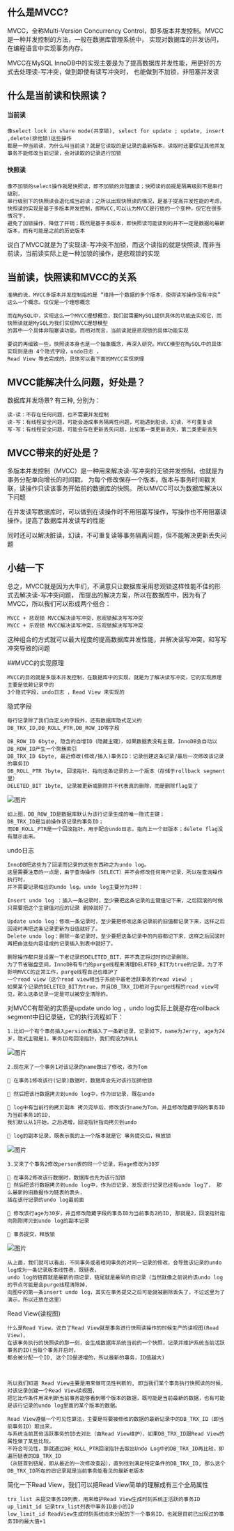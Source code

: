 

## 什么是MVCC? 

MVCC，全称Multi-Version Concurrency Control，即多版本并发控制。MVCC是一种并发控制的方法，一般在数据库管理系统中，
实现对数据库的并发访问，在编程语言中实现事务内存。


MVCC在MySQL InnoDB中的实现主要是为了提高数据库并发性能，用更好的方式去处理读-写冲突，做到即使有读写冲突时，
也能做到不加锁，非阻塞并发读



## 什么是当前读和快照读？



#### 当前读 

    像select lock in share mode(共享锁), select for update ; update, insert ,delete(排他锁)这些操作
    都是一种当前读，为什么叫当前读？就是它读取的是记录的最新版本，读取时还要保证其他并发事务不能修改当前记录，会对读取的记录进行加锁


#### 快照读 

    像不加锁的select操作就是快照读，即不加锁的非阻塞读；快照读的前提是隔离级别不是串行级别，
    串行级别下的快照读会退化成当前读；之所以出现快照读的情况，是基于提高并发性能的考虑，
    快照读的实现是基于多版本并发控制，即MVCC,可以认为MVCC是行锁的一个变种，但它在很多情况下，
    避免了加锁操作，降低了开销；既然是基于多版本，即快照读可能读到的并不一定是数据的最新版本，而有可能是之前的历史版本



说白了MVCC就是为了实现读-写冲突不加锁，而这个读指的就是快照读, 而非当前读，当前读实际上是一种加锁的操作，是悲观锁的实现

## 当前读，快照读和MVCC的关系



    准确的说，MVCC多版本并发控制指的是 “维持一个数据的多个版本，使得读写操作没有冲突” 这么一个概念。仅仅是一个理想概念 
    
    而在MySQL中，实现这么一个MVCC理想概念，我们就需要MySQL提供具体的功能去实现它，而快照读就是MySQL为我们实现MVCC理想模型
    的其中一个具体非阻塞读功能。而相对而言，当前读就是悲观锁的具体功能实现 
    
    要说的再细致一些，快照读本身也是一个抽象概念，再深入研究。MVCC模型在MySQL中的具体实现则是由 4个隐式字段，undo日志 ，
    Read View 等去完成的，具体可以看下面的MVCC实现原理




## MVCC能解决什么问题，好处是？

数据库并发场景? 有三种, 分别为： 

    读-读：不存在任何问题，也不需要并发控制 
    读-写：有线程安全问题，可能会造成事务隔离性问题，可能遇到脏读，幻读，不可重复读 
    写-写：有线程安全问题，可能会存在更新丢失问题，比如第一类更新丢失，第二类更新丢失


## MVCC带来的好处是？ 

多版本并发控制（MVCC）是一种用来解决读-写冲突的无锁并发控制，也就是为事务分配单向增长的时间戳，
为每个修改保存一个版本，版本与事务时间戳关联，读操作只读该事务开始前的数据库的快照。 所以MVCC可以为数据库解决以下问题 

在并发读写数据库时，可以做到在读操作时不用阻塞写操作，写操作也不用阻塞读操作，提高了数据库并发读写的性能

同时还可以解决脏读，幻读，不可重复读等事务隔离问题，但不能解决更新丢失问题


## 小结一下 

总之，MVCC就是因为大牛们，不满意只让数据库采用悲观锁这样性能不佳的形式去解决读-写冲突问题，
而提出的解决方案，所以在数据库中，因为有了MVCC，所以我们可以形成两个组合： 

    MVCC + 悲观锁 MVCC解决读写冲突，悲观锁解决写写冲突 
    MVCC + 乐观锁 MVCC解决读写冲突，乐观锁解决写写冲突 

这种组合的方式就可以最大程度的提高数据库并发性能，并解决读写冲突，和写写冲突导致的问题


##MVCC的实现原理

    MVCC的目的就是多版本并发控制，在数据库中的实现，就是为了解决读写冲突，它的实现原理主要是依赖记录中的 
    3个隐式字段，undo日志 ，Read View 来实现的


隐式字段

    每行记录除了我们自定义的字段外，还有数据库隐式定义的DB_TRX_ID,DB_ROLL_PTR,DB_ROW_ID等字段 

    DB_ROW_ID 6byte, 隐含的自增ID（隐藏主键），如果数据表没有主键，InnoDB会自动以DB_ROW_ID产生一个聚簇索引 
    DB_TRX_ID 6byte, 最近修改(修改/插入)事务ID：记录创建这条记录/最后一次修改该记录的事务ID 
    DB_ROLL_PTR 7byte, 回滚指针，指向这条记录的上一个版本（存储于rollback segment里） 
    DELETED_BIT 1byte, 记录被更新或删除并不代表真的删除，而是删除flag变了



![图片](img/M16.png)




    如上图，DB_ROW_ID是数据库默认为该行记录生成的唯一隐式主键；
    DB_TRX_ID是当前操作该记录的事务ID； 
    而DB_ROLL_PTR是一个回滚指针，用于配合undo日志，指向上一个旧版本；delete flag没有展示出来。

undo日志 

    InnoDB把这些为了回滚而记录的这些东西称之为undo log。
    这里需要注意的一点是，由于查询操作（SELECT）并不会修改任何用户记录，所以在查询操作执行时，
    并不需要记录相应的undo log。undo log主要分为3种： 

    Insert undo log ：插入一条记录时，至少要把这条记录的主键值记下来，之后回滚的时候只需要把这个主键值对应的记录 删掉就好了。 
    
    Update undo log：修改一条记录时，至少要把修改这条记录前的旧值都记录下来，这样之后回滚时再把这条记录更新为旧值就好了。 
    Delete undo log：删除一条记录时，至少要把这条记录中的内容都记下来，这样之后回滚时再把由这些内容组成的记录插入到表中就好了。

    删除操作都只是设置一下老记录的DELETED_BIT，并不真正将过时的记录删除。 
    为了节省磁盘空间，InnoDB有专门的purge线程来清理DELETED_BIT为true的记录。为了不影响MVCC的正常工作，purge线程自己也维护了
    一个read view（这个read view相当于系统中最老活跃事务的read view）;
    如果某个记录的DELETED_BIT为true，并且DB_TRX_ID相对于purge线程的read view可见，那么这条记录一定是可以被安全清除的。

对MVCC有帮助的实质是update undo log ，undo log实际上就是存在rollback segment中旧记录链，它的执行流程如下：

    1.比如一个有个事务插入persion表插入了一条新记录，记录如下，name为Jerry, age为24岁，隐式主键是1，事务ID和回滚指针，我们假设为NULL


![图片](img/M17.png)


    2.现在来了一个事务1对该记录的name做出了修改，改为Tom

    🚀 在事务1修改该行(记录)数据时，数据库会先对该行加排他锁 
    
    🚀 然后把该行数据拷贝到undo log中，作为旧记录，既在undo 

    🚀 log中有当前行的拷贝副本 拷贝完毕后，修改该行name为Tom，并且修改隐藏字段的事务ID为当前事务1的ID, 
    我们默认从1开始，之后递增，回滚指针指向拷贝到undo 

    🚀 log的副本记录，既表示我的上一个版本就是它 事务提交后，释放锁


![图片](img/M18.png)

    3.又来了个事务2修改person表的同一个记录，将age修改为30岁 

    🚀 在事务2修改该行数据时，数据库也先为该行加锁
    🚀 然后把该行数据拷贝到undo log中，作为旧记录，发现该行记录已经有undo log了， 那么最新的旧数据作为链表的表头，
    插在该行记录的undo log最前面 
    
    🚀 修改该行age为30岁，并且修改隐藏字段的事务ID为当前事务2的ID, 那就是2，回滚指针指向刚刚拷贝到undo log的副本记录 
    
    🚀 事务提交，释放锁


![图片](img/M19.png)


    从上面，我们就可以看出，不同事务或者相同事务的对同一记录的修改，会导致该记录的undo log成为一条记录版本线性表，既链表，
    undo log的链首就是最新的旧记录，链尾就是最早的旧记录（当然就像之前说的该undo log的节点可能是会purge线程清除掉，
    向图中的第一条insert undo log，其实在事务提交之后可能就被删除丢失了，不过这里为了演示，所以还放在这里）


Read View(读视图)



    什么是Read View，说白了Read View就是事务进行快照读操作的时候生产的读视图(Read View)，
    在该事务执行的快照读的那一刻，会生成数据库系统当前的一个快照，记录并维护系统当前活跃事务的ID(当每个事务开启时，
    都会被分配一个ID, 这个ID是递增的，所以最新的事务，ID值越大)



    所以我们知道 Read View主要是用来做可见性判断的, 即当我们某个事务执行快照读的时候，对该记录创建一个Read View读视图，
    把它比作条件用来判断当前事务能够看到哪个版本的数据，既可能是当前最新的数据，也有可能是该行记录的undo log里面的某个版本的数据。
    
    Read View遵循一个可见性算法，主要是将要被修改的数据的最新记录中的DB_TRX_ID（即当前事务ID）取出来，
    与系统当前其他活跃事务的ID去对比（由Read View维护），如果DB_TRX_ID跟Read View的属性做了某些比较，
    不符合可见性，那就通过DB_ROLL_PTR回滚指针去取出Undo Log中的DB_TRX_ID再比较，即遍历链表的DB_TRX_ID
    （从链首到链尾，即从最近的一次修改查起），直到找到满足特定条件的DB_TRX_ID, 那么这个DB_TRX_ID所在的旧记录就是当前事务能看见的最新老版本

简化一下Read View，我们可以把Read View简单的理解成有三个全局属性

    trx_list 未提交事务ID列表，用来维护Read View生成时刻系统正活跃的事务ID
    up_limit_id 记录trx_list列表中事务ID最小的ID 
    low_limit_id ReadView生成时刻系统尚未分配的下一个事务ID，也就是目前已出现过的事务ID的最大值+1










